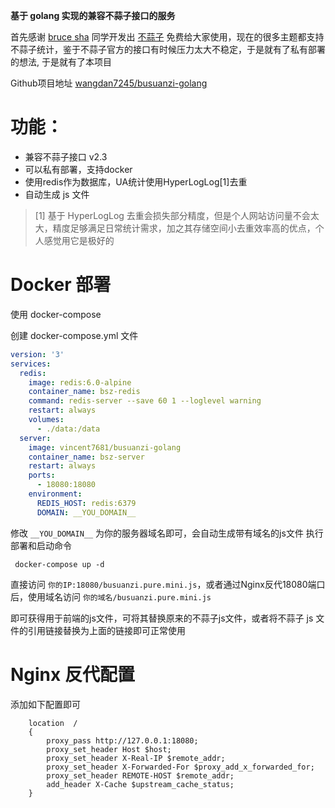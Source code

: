 **基于 golang 实现的兼容不蒜子接口的服务**

首先感谢 [bruce sha](http://ibruce.info/about/) 同学开发出 [不蒜子](http://ibruce.info)
免费给大家使用，现在的很多主题都支持不蒜子统计，鉴于不蒜子官方的接口有时候压力太大不稳定，于是就有了私有部署的想法, 于是就有了本项目

Github项目地址 [wangdan7245/busuanzi-golang](https://github.com/wangdan7245/busuanzi-golang)

# 功能：

- 兼容不蒜子接口 v2.3
- 可以私有部署，支持docker
- 使用redis作为数据库，UA统计使用HyperLogLog[1]去重
- 自动生成 js 文件

> [1] 基于 HyperLogLog 去重会损失部分精度，但是个人网站访问量不会太大，精度足够满足日常统计需求，加之其存储空间小去重效率高的优点，个人感觉用它是极好的
# Docker 部署

使用 docker-compose

创建 docker-compose.yml 文件

```yaml
version: '3'
services:
  redis:
    image: redis:6.0-alpine
    container_name: bsz-redis
    command: redis-server --save 60 1 --loglevel warning
    restart: always
    volumes:
      - ./data:/data
  server:
    image: vincent7681/busuanzi-golang
    container_name: bsz-server
    restart: always
    ports:
      - 18080:18080
    environment:
      REDIS_HOST: redis:6379
      DOMAIN: __YOU_DOMAIN__
```

修改 `__YOU_DOMAIN__` 为你的服务器域名即可，会自动生成带有域名的js文件
执行部署和启动命令

```shell
 docker-compose up -d
```

直接访问 `你的IP:18080/busuanzi.pure.mini.js`，或者通过Nginx反代18080端口后，使用域名访问 `你的域名/busuanzi.pure.mini.js`

即可获得用于前端的js文件，可将其替换原来的不蒜子js文件，或者将不蒜子 js 文件的引用链接替换为上面的链接即可正常使用

# Nginx 反代配置

添加如下配置即可

```nginx
    location  /
    {
        proxy_pass http://127.0.0.1:18080;
        proxy_set_header Host $host;
        proxy_set_header X-Real-IP $remote_addr;
        proxy_set_header X-Forwarded-For $proxy_add_x_forwarded_for;
        proxy_set_header REMOTE-HOST $remote_addr;
        add_header X-Cache $upstream_cache_status;
    }
```
